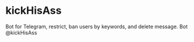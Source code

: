 # kickHisAss

Bot for Telegram, restrict, ban users by keywords, and delete message. Bot @kickHisAss
